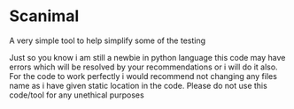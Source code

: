 # Scanimal
A very simple tool to help simplify some of the testing 

Just so you know i am still a newbie in python language this code may have errors which will be resolved by your recommendations or i will do it also. 
For the code to work perfectly i would recommend not changing any files name as i have given static location in the code.
Please do not use this code/tool for any unethical purposes
